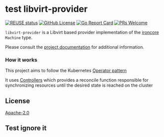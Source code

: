 # test libvirt-provider

[![REUSE status](https://api.reuse.software/badge/github.com/ironcore-dev/libvirt-provider)](https://api.reuse.software/info/github.com/ironcore-dev/libvirt-provider)
[![GitHub License](https://img.shields.io/static/v1?label=License&message=Apache-2.0&color=blue)](LICENSE)
[![Go Report Card](https://goreportcard.com/badge/github.com/ironcore-dev/libvirt-provider)](https://goreportcard.com/report/github.com/ironcore-dev/libvirt-provider)
[![PRs Welcome](https://img.shields.io/badge/PRs-welcome-brightgreen.svg)](https://makeapullrequest.com)

`libvirt-provider` is a Libvirt based provider implementation of the [ironcore](https://github.com/ironcore-dev/ironcore) `Machine` type.

Please consult the [project documentation](https://ironcore-dev.github.io/libvirt-provider/) for additional information.

### How it works
This project aims to follow the Kubernetes [Operator pattern](https://kubernetes.io/docs/concepts/extend-kubernetes/operator/)

It uses [Controllers](https://kubernetes.io/docs/concepts/architecture/controller/)
which provides a reconcile function responsible for synchronizing resources until the desired state is reached on the cluster

## License

[Apache-2.0](LICENSE)

## Test ignore it
